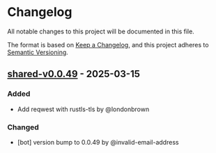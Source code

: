 # Changelog

All notable changes to this project will be documented in this file.

The format is based on [Keep a Changelog](https://keepachangelog.com/en/1.0.0/),
and this project adheres to [Semantic Versioning](https://semver.org/spec/v2.0.0.html).

## [shared-v0.0.49] - 2025-03-15

### Added
- Add reqwest with rustls-tls by @londonbrown

### Changed
- [bot] version bump to 0.0.49 by @invalid-email-address

[shared-v0.0.49]: https://github.com/londonbrown/blog-lambdas/compare/v0.0.48..shared-v0.0.49

<!-- generated by git-cliff -->
